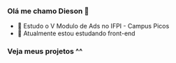 ### Olá me chamo Dieson 👋

- 🔭 Estudo o V Modulo de Ads no IFPI - Campus Picos
- 🌱 Atualmente estou estudando front-end
### Veja meus projetos ^^ 



